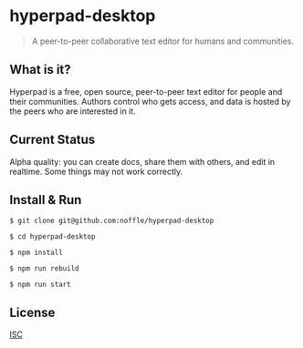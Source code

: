 # hyperpad-desktop

> A peer-to-peer collaborative text editor for humans and communities.

## What is it?

Hyperpad is a free, open source, peer-to-peer text editor for people and their
communities. Authors control who gets access, and data is hosted by the peers
who are interested in it.

## Current Status

Alpha quality: you can create docs, share them with others, and edit in
realtime. Some things may not work correctly.

## Install & Run

```
$ git clone git@github.com:noffle/hyperpad-desktop

$ cd hyperpad-desktop

$ npm install

$ npm run rebuild

$ npm run start
```

## License

[ISC](https://en.wikipedia.org/wiki/ISC_license)
